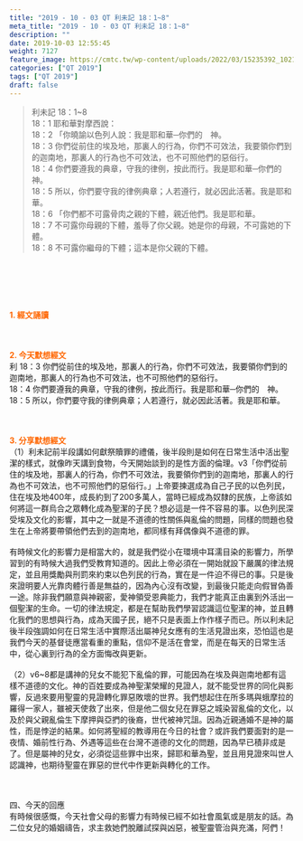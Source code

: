 ```yaml
---
title: "2019 - 10 - 03 QT 利未記 18：1~8"
meta_title: "2019 - 10 - 03 QT 利未記 18：1~8"
description: ""
date: 2019-10-03 12:55:45
weight: 7127
feature_image: https://cmtc.tw/wp-content/uploads/2022/03/15235392_10211799862337740_180693556567566654_o-1.webp
categories: ["QT 2019"]
tags: ["QT 2019"]
draft: false
---
```


<blockquote>利未記 18：1~8<br />
18：1 耶和華對摩西說：<br />
18：2 「你曉諭以色列人說：我是耶和華─你們的　神。<br />
18：3 你們從前住的埃及地，那裏人的行為，你們不可效法，我要領你們到的迦南地，那裏人的行為也不可效法，也不可照他們的惡俗行。<br />
18：4 你們要遵我的典章，守我的律例，按此而行。我是耶和華─你們的　神。<br />
18：5 所以，你們要守我的律例典章；人若遵行，就必因此活著。我是耶和華。<br />
18：6 「你們都不可露骨肉之親的下體，親近他們。我是耶和華。<br />
18：7 不可露你母親的下體，羞辱了你父親。她是你的母親，不可露她的下體。<br />
18：8 不可露你繼母的下體；這本是你父親的下體。</blockquote><br />
&nbsp;<br />
<br />
&nbsp;<br />
<br />
<span style="color: #ff6600;"><strong>1. </strong><strong>經文誦讀</strong></span><br />
<br />
<span style="color: #ff6600;"><strong> </strong></span><br />
<br />
<span style="color: #ff6600;"><strong>2. 今天默想</strong><strong>經文<br />
</strong></span>利 18：3 你們從前住的埃及地，那裏人的行為，你們不可效法，我要領你們到的迦南地，那裏人的行為也不可效法，也不可照他們的惡俗行。<br />
18：4 你們要遵我的典章，守我的律例，按此而行。我是耶和華─你們的　神。<br />
18：5 所以，你們要守我的律例典章；人若遵行，就必因此活著。我是耶和華。<br />
<br />
&nbsp;<br />
<br />
<span style="color: #ff6600;"><strong>3. 分享默想經文<br />
</strong></span>（1）利未記前半段講如何獻祭贖罪的禮儀，後半段則是如何在日常生活中活出聖潔的樣式，就像昨天講到食物，今天開始談到的是性方面的倫理。v3「你們從前住的埃及地，那裏人的行為，你們不可效法，我要領你們到的迦南地，那裏人的行為也不可效法，也不可照他們的惡俗行。」上帝要揀選成為自己子民的以色列民，住在埃及地400年，成長約到了200多萬人，當時已經成為奴隸的民族，上帝該如何將這一群烏合之眾轉化成為聖潔的子民？想必這是一件不容易的事。以色列民深受埃及文化的影響，其中之一就是不道德的性關係與亂倫的問題，同樣的問題也發生在上帝將要帶領他們去到的迦南地，都同樣有拜偶像與不道德的罪。<br />
<br />
有時候文化的影響力是相當大的，就是我們從小在環境中耳濡目染的影響力，所學習到的有時候大過我們受教育知道的。因此上帝必須在一開始就設下嚴厲的律法規定，並且用獎勵與刑罰來約束以色列民的行為，實在是一件迫不得已的事。只是後來證明要人光靠肉體行善是無益的，因為內心沒有改變，到最後只能走向假冒偽善一途。除非我們願意與神親密，愛神領受恩典能力，我們才能真正由裏到外活出一個聖潔的生命。一切的律法規定，都是在幫助我們學習認識這位聖潔的神，並且轉化我們的思想與行為，成為天國子民，絕不只是表面上作作樣子而已。所以利未記後半段強調如何在日常生活中實際活出屬神兒女應有的生活見證出來，恐怕這也是我們今天的基督徒應當看重的重點，信仰不是活在會堂，而是在每天的日常生活中，從心裏到行為的全方面悔改與更新。<br />
<br />
（2）v6~8都是講神的兒女不能犯下亂倫的罪，可能因為在埃及與迦南地都有這樣不道德的文化。神的百姓要成為神聖潔榮耀的見證人，就不能受世界的同化與影響，反過來要用聖靈的見證轉化罪惡敗壞的世界。我們想起住在所多瑪與蛾摩拉的羅得一家人，雖被天使救了出來，但是他二個女兒在罪惡之城染習亂倫的文化，以及於與父親亂倫生下摩押與亞捫的後裔，世代被神咒詛。因為近親通婚不是神的屬性，而是悖逆的結果。如何將聖經的教導用在今日的社會？或許我們要面對的是一夜情、婚前性行為、外遇等這些在台灣不道德的文化的問題，因為早已積非成是了。但是屬神的兒女，必須從這些罪中出來，歸耶和華為聖，並且用見證來叫世人認識神，也期待聖靈在罪惡的世代中作更新與轉化的工作。<br />
<br />
&nbsp;<br />
<br />
四、今天的回應<br />
有時候很感慨，今天社會父母的影響力有時候已經不如社會風氣或是朋友的話。為二位女兒的婚姻禱告，求主救她們脫離試探與凶惡，被聖靈管治與充滿，阿們！
        